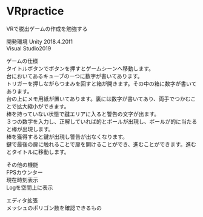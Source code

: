 # VRpractice
VRで脱出ゲームの作成を勉強する

開発環境
Unity 2018.4.20f1  
Visual Studio2019  

ゲームの仕様  
タイトルボタンでボタンを押すとゲームシーンへ移動します。  
台においてあるキューブの一つに数字が書いてあります。  
トリガーを押しながらつまみを回すと箱が開きます。その中の箱に数字が書いてあります。  
台の上にメモ用紙が置いてあります。裏には数字が書いてあり、両手でつかむことで拡大縮小ができます。  
棒を持っていない状態で鍵エリアに入ると警告の文字が出ます。  
３つの数字を入力し、正解していれば的とボールが出現し、ボールが的に当たると棒が出現します。  
棒を獲得すると鍵が出現し警告が出なくなります。  
鍵で最後の扉に触れることで扉を開けることができ、進むことができます。進むとタイトルに移動します。  

その他の機能  
FPSカウンター  
現在時刻表示  
Logを空間上に表示  

エディタ拡張  
メッシュのポリゴン数を確認できるもの  


